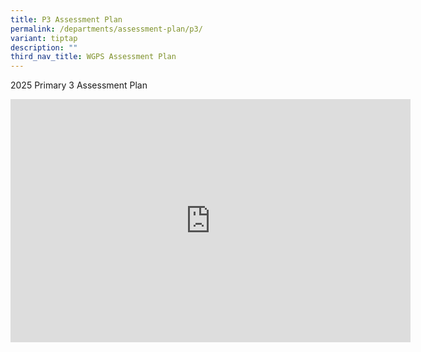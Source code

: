 ```yaml
---
title: P3 Assessment Plan
permalink: /departments/assessment-plan/p3/
variant: tiptap
description: ""
third_nav_title: WGPS Assessment Plan
---
```

<p>2025 Primary 3 Assessment Plan</p>
<div class="iframe-wrapper">
<iframe height="389" width="640" allowfullscreen="true" frameborder="0" src="https://docs.google.com/presentation/d/e/2PACX-1vRCY9xX4CvGyrdAZwqq-jf0QKAtwfgLlhbWTwCAXkyer0nLPL_izZ4w4RBtusPfYQ/embed?start=true&amp;loop=true&amp;delayms=5000"></iframe>
</div>
<p></p>